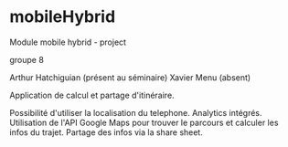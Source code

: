 # mobileHybrid

Module mobile hybrid - project

groupe 8

Arthur Hatchiguian (présent au séminaire)
Xavier Menu (absent)


Application de calcul et partage d'itinéraire.

Possibilité d'utiliser la localisation du telephone. 
Analytics intégrés.
Utilisation de l'API Google Maps pour trouver le parcours et calculer les infos du trajet.
Partage des infos via la share sheet. 

